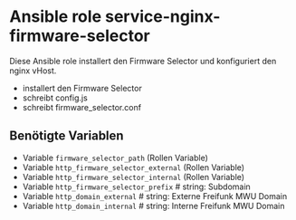 # Ansible role service-nginx-firmware-selector

Diese Ansible role installert den Firmware Selector und konfiguriert den nginx vHost.

- installert den Firmware Selector
- schreibt config.js
- schreibt firmware_selector.conf

## Benötigte Variablen

- Variable `firmware_selector_path` (Rollen Variable)
- Variable `http_firmware_selector_external` (Rollen Variable)
- Variable `http_firmware_selector_internal` (Rollen Variable)
- Variable `http_firmware_selector_prefix` # string: Subdomain
- Variable `http_domain_external` # string: Externe Freifunk MWU Domain
- Variable `http_domain_internal` # string: Interne Freifunk MWU Domain
